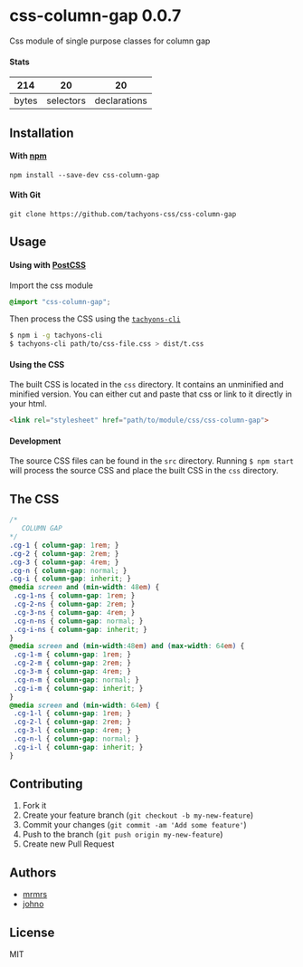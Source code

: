 # css-column-gap 0.0.7

Css module of single purpose classes for column gap

#### Stats

214 | 20 | 20
---|---|---
bytes | selectors | declarations

## Installation

#### With [npm](https://npmjs.com)

```
npm install --save-dev css-column-gap
```

#### With Git

```
git clone https://github.com/tachyons-css/css-column-gap
```

## Usage

#### Using with [PostCSS](https://github.com/postcss/postcss)

Import the css module

```css
@import "css-column-gap";
```

Then process the CSS using the [`tachyons-cli`](https://github.com/tachyons-css/tachyons-cli)

```sh
$ npm i -g tachyons-cli
$ tachyons-cli path/to/css-file.css > dist/t.css
```

#### Using the CSS

The built CSS is located in the `css` directory. It contains an unminified and minified version.
You can either cut and paste that css or link to it directly in your html.

```html
<link rel="stylesheet" href="path/to/module/css/css-column-gap">
```

#### Development

The source CSS files can be found in the `src` directory.
Running `$ npm start` will process the source CSS and place the built CSS in the `css` directory.

## The CSS

```css
/*
   COLUMN GAP
*/
.cg-1 { column-gap: 1rem; }
.cg-2 { column-gap: 2rem; }
.cg-3 { column-gap: 4rem; }
.cg-n { column-gap: normal; }
.cg-i { column-gap: inherit; }
@media screen and (min-width: 48em) {
 .cg-1-ns { column-gap: 1rem; }
 .cg-2-ns { column-gap: 2rem; }
 .cg-3-ns { column-gap: 4rem; }
 .cg-n-ns { column-gap: normal; }
 .cg-i-ns { column-gap: inherit; }
}
@media screen and (min-width:48em) and (max-width: 64em) {
 .cg-1-m { column-gap: 1rem; }
 .cg-2-m { column-gap: 2rem; }
 .cg-3-m { column-gap: 4rem; }
 .cg-n-m { column-gap: normal; }
 .cg-i-m { column-gap: inherit; }
}
@media screen and (min-width: 64em) {
 .cg-1-l { column-gap: 1rem; }
 .cg-2-l { column-gap: 2rem; }
 .cg-3-l { column-gap: 4rem; }
 .cg-n-l { column-gap: normal; }
 .cg-i-l { column-gap: inherit; }
}
```

## Contributing

1. Fork it
2. Create your feature branch (`git checkout -b my-new-feature`)
3. Commit your changes (`git commit -am 'Add some feature'`)
4. Push to the branch (`git push origin my-new-feature`)
5. Create new Pull Request

## Authors

* [mrmrs](http://mrmrs.io)
* [johno](http://johnotander.com)

## License

MIT

